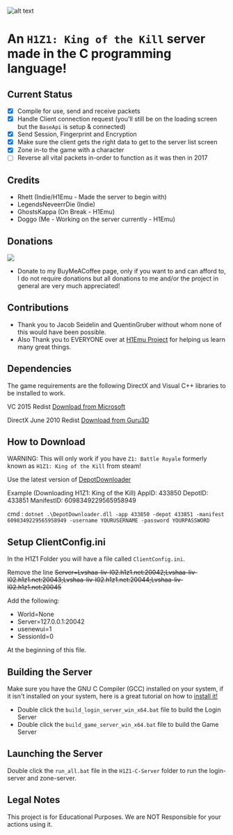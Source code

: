 ![alt text](https://cutewallpaper.org/21/h1z1-king-of-the-kill-twitter/H1z1-King-Of-The-Kill-Wallpaper-Z1-Battle-Royale-Hd-.jpg)

# An `H1Z1: King of the Kill` server made in the C programming language!

## Current Status
- [x] Compile for use, send and receive packets
- [x] Handle Client connection request (you'll still be on the loading screen but the `BaseApi` is setup & connected)
- [x] Send Session, Fingerprint and Encryption
- [x] Make sure the client gets the right data to get to the server list screen
- [x] Zone in-to the game with a character
- [ ] Reverse all vital packets in-order to function as it was then in 2017

## Credits
- Rhett (Indie/H1Emu - Made the server to begin with)
- LegendsNeveerrDie (Indie)
- GhostsKappa (On Break - H1Emu)
- Doggo (Me - Working on the server currently - H1Emu)

## Donations
<a href="https://www.buymeacoffee.com/doggoizkool"><img src="https://img.buymeacoffee.com/button-api/?text=Donate to my coffee page!&emoji=💲&slug=doggoizkool&button_colour=16c60c&font_colour=000000&font_family=Lato&outline_colour=000000&coffee_colour=FFDD00" /></a>

- Donate to my BuyMeACoffee page, only if you want to and can afford to, I do not require donations but all donations to me and/or the project in general are very much appreciated!

## Contributions
- Thank you to Jacob Seidelin and QuentinGruber without whom none of this would have been possible.
- Also Thank you to EVERYONE over at [H1Emu Project](https://github.com/QuentinGruber/h1z1-server) for helping us learn many great things.

## Dependencies
The game requirements are the following DirectX and Visual C++ libraries to be installed to work.

VC 2015 Redist [Download from Microsoft](https://www.microsoft.com/en-gb/download/details.aspx?id=48145)

DirectX June 2010 Redist [Download from Guru3D](https://www.guru3d.com/files-get/directx-end-user-runtimes-(june-2010),8.html)

## How to Download
WARNING: This will only work if you have `Z1: Battle Royale` formerly known as `H1Z1: King of the Kill` from steam!

Use the latest version of [DepotDownloader](https://github.com/SteamRE/DepotDownloader)

Example (Downloading H1Z1: King of the Kill)
AppID: 433850  DepotID: 433851   ManifestID: 6098349229565958949

cmd : `dotnet .\DepotDownloader.dll -app 433850 -depot 433851 -manifest 6098349229565958949 -username YOURUSERNAME -password YOURPASSWORD`

## Setup ClientConfig.ini
In the H1Z1 Folder you will have a file called `ClientConfig.ini`.

Remove the line ~~Server=Lvshaa-liv-l02.h1z1.net:20042;Lvshaa-liv-l02.h1z1.net:20043;Lvshaa-liv-l02.h1z1.net:20044;Lvshaa-liv-l02.h1z1.net:20045~~ 

Add the following:

- World=None
- Server=127.0.0.1:20042
- usenewui=1
- SessionId=0

At the beginning of this file.

## Building the Server
Make sure you have the GNU C Compiler (GCC) installed on your system, if it isn't installed on your system, here is a great tutorial on how to [install it!](https://www.youtube.com/watch?v=8CNRX1Bk5sY) 

- Double click the `build_login_server_win_x64.bat` file to build the Login Server
- Double click the `build_game_server_win_x64.bat` file to build the Game Server

## Launching the Server
Double click the `run_all.bat` file in the `H1Z1-C-Server` folder to run the login-server and zone-server.

## Legal Notes
This project is for Educational Purposes. We are NOT Responsible for your actions using it.
